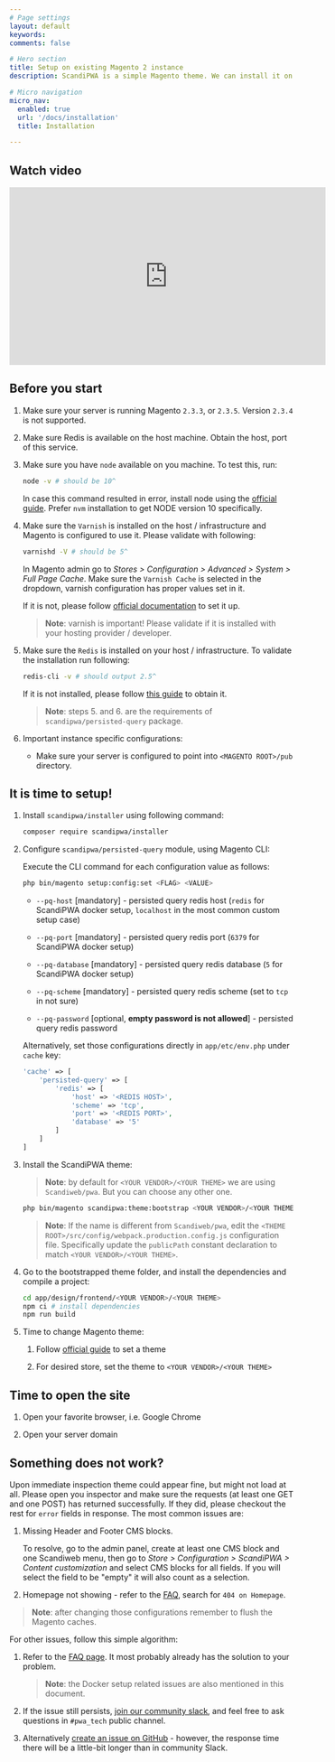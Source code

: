```yaml
---
# Page settings
layout: default
keywords:
comments: false

# Hero section
title: Setup on existing Magento 2 instance
description: ScandiPWA is a simple Magento theme. We can install it on existing Magento instance using composer.

# Micro navigation
micro_nav:
  enabled: true
  url: '/docs/installation'
  title: Installation

---
```


## Watch video

<div class="video">
    <iframe width="560" height="315" src="https://www.youtube.com/embed/JfvC3PcaHPU" frameborder="0" allow="accelerometer; autoplay; encrypted-media; gyroscope; picture-in-picture" allowfullscreen></iframe>
</div>

## Before you start

1. Make sure your server is running Magento `2.3.3`, or `2.3.5`. Version `2.3.4` is not supported.

2. Make sure Redis is available on the host machine. Obtain the host, port of this service.

3. Make sure you have `node` available on you machine. To test this, run:

    ```bash
    node -v # should be 10^
    ```

    In case this command resulted in error, install node using the [official guide](https://nodejs.org/en/download/package-manager/). Prefer `nvm` installation to get NODE version 10 specifically.

4. Make sure the `Varnish` is installed on the host / infrastructure and Magento is configured to use it. Please validate with following:

    ```bash
    varnishd -V # should be 5^
    ```

    In Magento admin go to _Stores > Configuration > Advanced > System > Full Page Cache_. Make sure the `Varnish Cache` is selected in the dropdown, varnish configuration has proper values set in it.

    If it is not, please follow [official documentation](https://devdocs.magento.com/guides/v2.3/config-guide/varnish/config-varnish.html) to set it up.

    > **Note**: varnish is important! Please validate if it is installed with your hosting provider / developer.

5. Make sure the `Redis` is installed on your host / infrastructure. To validate the installation run following:

    ```bash
    redis-cli -v # should output 2.5^
    ```

    If it is not installed, please follow [this guide](https://codewithhugo.com/install-just-redis-cli-on-ubuntu-debian-jessie/) to obtain it.

    > **Note**: steps 5. and 6. are the requirements of `scandipwa/persisted-query` package.

6. Important instance specific configurations:

    - Make sure your server is configured to point into `<MAGENTO ROOT>/pub` directory.

## It is time to setup!

1. Install `scandipwa/installer` using following command:

    ```bash
    composer require scandipwa/installer
    ```

2. Configure `scandipwa/persisted-query` module, using Magento CLI:

    Execute the CLI command for each configuration value as follows:

    ```bash
    php bin/magento setup:config:set <FLAG> <VALUE>
    ```

    - `--pq-host` [mandatory] - persisted query redis host  (`redis` for ScandiPWA docker setup, `localhost` in the most common custom setup case)

    - `--pq-port` [mandatory] - persisted query redis port (`6379` for ScandiPWA docker setup)

    - `--pq-database` [mandatory] - persisted query redis database (`5` for ScandiPWA docker setup)

    - `--pq-scheme` [mandatory] - persisted query redis scheme (set to `tcp` in not sure)

    - `--pq-password` [optional, **empty password is not allowed**] - persisted query redis password

    Alternatively, set those configurations directly in `app/etc/env.php` under `cache` key:

    ```php
    'cache' => [
        'persisted-query' => [
            'redis' => [
                'host' => '<REDIS HOST>',
                'scheme' => 'tcp',
                'port' => '<REDIS PORT>',
                'database' => '5'
            ]
        ]
    ]
    ```

3. Install the ScandiPWA theme:

    > **Note**: by default for `<YOUR VENDOR>/<YOUR THEME>` we are using `Scandiweb/pwa`. But you can choose any other one.

    ```bash
    php bin/magento scandipwa:theme:bootstrap <YOUR VENDOR>/<YOUR THEME>
    ```

    > **Note**: If the name is different from `Scandiweb/pwa`, edit the `<THEME ROOT>/src/config/webpack.production.config.js` configuration file. Specifically update the `publicPath` constant declaration to match `<YOUR VENDOR>/<YOUR THEME>`.

4. Go to the bootstrapped theme folder, and install the dependencies and compile a project:

    ```bash
    cd app/design/frontend/<YOUR VENDOR>/<YOUR THEME>
    npm ci # install dependencies
    npm run build
    ```

5. Time to change Magento theme:

    1. Follow [official guide](https://devdocs.magento.com/guides/v2.3/frontend-dev-guide/themes/theme-apply.html) to set a theme

    2. For desired store, set the theme to `<YOUR VENDOR>/<YOUR THEME>`

## Time to open the site

1. Open your favorite browser, i.e. Google Chrome

2. Open your server domain

## Something does not work?

Upon immediate inspection theme could appear fine, but might not load at all. Please open you inspector and make sure the requests (at least one GET and one POST) has returned successfully. If they did, please checkout the rest for `error` fields in response. The most common issues are:

1. Missing Header and Footer CMS blocks.

    To resolve, go to the admin panel, create at least one CMS block and one Scandiweb menu, then go to _Store > Configuration > ScandiPWA > Content customization_ and select CMS blocks for all fields. If you will select the field to be "empty" it will also count as a selection.

2. Homepage not showing - refer to the [FAQ](/docs/installation/faq), search for `404 on Homepage`.

> **Note**: after changing those configurations remember to flush the Magento caches.

For other issues, follow this simple algorithm:

1. Refer to the [FAQ page](/docs/installation/faq). It most probably already has the solution to your problem.

    > **Note**: the Docker setup related issues are also mentioned in this document.

2. If the issue still persists, [join our community slack](https://join.slack.com/t/scandipwa/shared_invite/enQtNzE2Mjg1Nzg3MTg5LTQwM2E2NmQ0NmQ2MzliMjVjYjQ1MTFiYWU5ODAyYTYyMGQzNWM3MDhkYzkyZGMxYTJlZWI1N2ExY2Q1MDMwMTk), and feel free to ask questions in `#pwa_tech` public channel.

3. Alternatively [create an issue on GitHub](https://github.com/scandipwa/scandipwa-base/issues/new/choose) - however, the response time there will be a little-bit longer than in community Slack.

